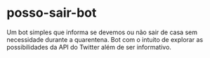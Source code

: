 # posso-sair-bot
Um bot simples que informa se devemos ou não sair de casa sem necessidade durante a quarentena. Bot com o intuito de explorar as possibilidades da API do Twitter além de ser informativo.

